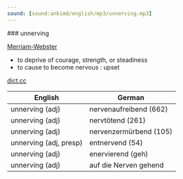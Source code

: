 ```yaml
---
sound: [sound:ankimd/english/mp3/unnerving.mp3]
---
```


\### unnerving

[Merriam-Webster](https://www.merriam-webster.com/dictionary/unnerving)

- to deprive of courage, strength, or steadiness
- to cause to become nervous : upset

[dict.cc](https://www.dict.cc/unnerving)

| English        | German       |
| -------------- | ------------ |
| unnerving (adj) | nervenaufreibend (662) |
| unnerving (adj) | nervtötend (261) |
| unnerving (adj) | nervenzermürbend (105) |
| unnerving (adj, presp) | entnervend (54) |
| unnerving (adj) | enervierend (geh) |
| unnerving (adj) | auf die Nerven gehend |
